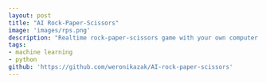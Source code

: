 ```yaml
---
layout: post
title: "AI Rock-Paper-Scissors"
image: 'images/rps.png'
description: "Realtime rock-paper-scissors game with your own computer. Using Tensorflow Object Detection API, OpenCV and PyGame."
tags:
- machine learning
- python
github: 'https://github.com/weronikazak/AI-rock-paper-scissors'
---
```

